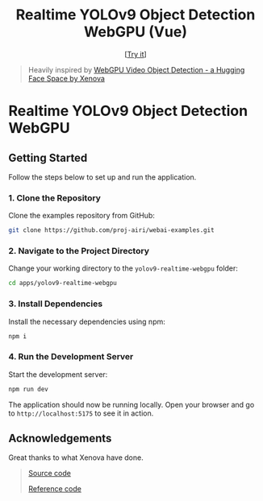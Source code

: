 <h1 align="center">Realtime YOLOv9 Object Detection WebGPU (Vue)</h1>

<p align="center">
  [<a href="https://yolov9-realtime-webgpu-vue.netlify.app/">Try it</a>]
</p>

> Heavily inspired by [WebGPU Video Object Detection - a Hugging Face Space by Xenova](https://huggingface.co/spaces/Xenova/webgpu-video-object-detection)

# Realtime YOLOv9 Object Detection WebGPU

## Getting Started

Follow the steps below to set up and run the application.

### 1. Clone the Repository

Clone the examples repository from GitHub:

```sh
git clone https://github.com/proj-airi/webai-examples.git
```

### 2. Navigate to the Project Directory

Change your working directory to the `yolov9-realtime-webgpu` folder:

```sh
cd apps/yolov9-realtime-webgpu
```

### 3. Install Dependencies

Install the necessary dependencies using npm:

```sh
npm i
```

### 4. Run the Development Server

Start the development server:

```sh
npm run dev
```

The application should now be running locally. Open your browser and go to `http://localhost:5175` to see it in action.

## Acknowledgements

Great thanks to what Xenova have done.

> [Source code](https://github.com/huggingface/transformers.js-examples/tree/2720e7daedb9304756105d1c7eb30dd14830fd15/video-object-detection)
>
> [Reference code](https://github.com/huggingface/transformers.js/blob/a8413a99e1636c04c872f263017373ce045ec998/tests/pipelines/test_pipelines_object_detection.js#L9)
